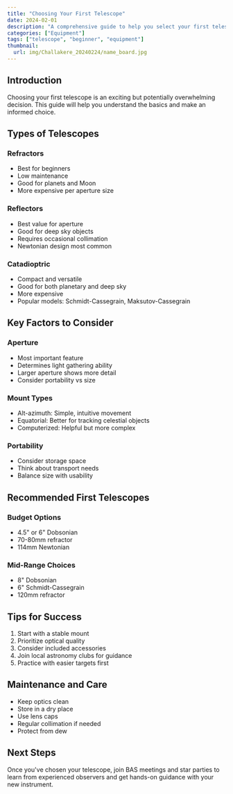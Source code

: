 ```yaml
---
title: "Choosing Your First Telescope"
date: 2024-02-01
description: "A comprehensive guide to help you select your first telescope"
categories: ["Equipment"]
tags: ["telescope", "beginner", "equipment"]
thumbnail:
  url: img/Challakere_20240224/name_board.jpg
---
```


## Introduction

Choosing your first telescope is an exciting but potentially overwhelming decision. This guide will help you understand the basics and make an informed choice.

## Types of Telescopes

### Refractors

- Best for beginners
- Low maintenance
- Good for planets and Moon
- More expensive per aperture size

### Reflectors

- Best value for aperture
- Good for deep sky objects
- Requires occasional collimation
- Newtonian design most common

### Catadioptric

- Compact and versatile
- Good for both planetary and deep sky
- More expensive
- Popular models: Schmidt-Cassegrain, Maksutov-Cassegrain

## Key Factors to Consider

### Aperture

- Most important feature
- Determines light gathering ability
- Larger aperture shows more detail
- Consider portability vs size

### Mount Types

- Alt-azimuth: Simple, intuitive movement
- Equatorial: Better for tracking celestial objects
- Computerized: Helpful but more complex

### Portability

- Consider storage space
- Think about transport needs
- Balance size with usability

## Recommended First Telescopes

### Budget Options

- 4.5" or 6" Dobsonian
- 70-80mm refractor
- 114mm Newtonian

### Mid-Range Choices

- 8" Dobsonian
- 6" Schmidt-Cassegrain
- 120mm refractor

## Tips for Success

1. Start with a stable mount
2. Prioritize optical quality
3. Consider included accessories
4. Join local astronomy clubs for guidance
5. Practice with easier targets first

## Maintenance and Care

- Keep optics clean
- Store in a dry place
- Use lens caps
- Regular collimation if needed
- Protect from dew

## Next Steps

Once you've chosen your telescope, join BAS meetings and star parties to learn from experienced observers and get hands-on guidance with your new instrument.
